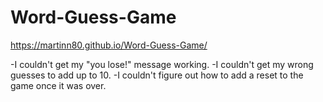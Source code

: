 # Word-Guess-Game
 https://martinn80.github.io/Word-Guess-Game/

-I couldn't get my "you lose!" message working.
-I couldn't get my wrong guesses to add up to 10.
-I couldn't figure out how to add a reset to the game once it was over.
